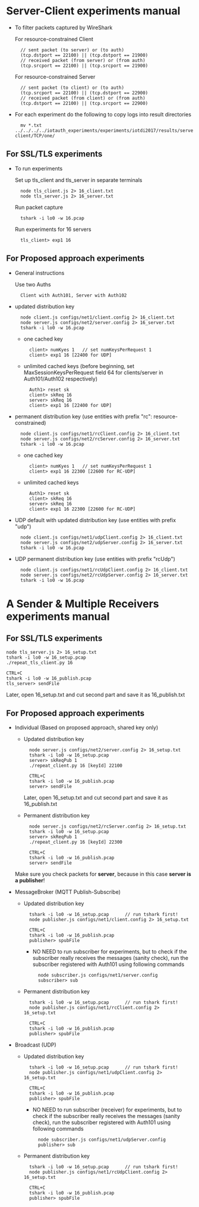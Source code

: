 # Server-Client experiments manual 

* To filter packets captured by WireShark

	For resource-constrained Client

		// sent packet (to server) or (to auth)
		(tcp.dstport == 22100) || (tcp.dstport == 21900)
		// received packet (from server) or (from auth)
		(tcp.srcport == 22100) || (tcp.srcport == 21900)

	For resource-constrained Server

		// sent packet (to client) or (to auth)
		(tcp.srcport == 22100) || (tcp.dstport == 22900)
		// received packet (from client) or (from auth)
		(tcp.dstport == 22100) || (tcp.srcport == 22900)
		
* For each experiment do the following to copy logs into result directories

		mv *.txt ../../../../iotauth_experiments/experiments/iotdi2017/results/server-client/TCP/one/

## For SSL/TLS experiments

* To run experiments

	Set up tls_client and tls_server in separate terminals

		node tls_client.js 2> 16_client.txt
		node tls_server.js 2> 16_server.txt

	Run packet capture

		tshark -i lo0 -w 16.pcap

	Run experiments for 16 servers

		tls_client> exp1 16

## For Proposed approach experiments

* General instructions

	Use two Auths

		Client with Auth101, Server with Auth102

* updated distribution key

		node client.js configs/net1/client.config 2> 16_client.txt
		node server.js configs/net2/server.config 2> 16_server.txt
		tshark -i lo0 -w 16.pcap

	* one cached key

			client> numKyes 1	// set numKeysPerRequest 1
			client> exp1 16 [22400 for UDP]

	* unlimited cached keys (before beginning, set MaxSessionKeysPerRequest field 64 for clients/server in Auth101/Auth102 respectively)

			Auth1> reset sk
			client> skReq 16
			server> skReq 16
			client> exp1 16 [22400 for UDP]

* permanent distribution key (use entities with prefix "rc": resource-constrained)

		node client.js configs/net1/rcClient.config 2> 16_client.txt
		node server.js configs/net2/rcServer.config 2> 16_server.txt
		tshark -i lo0 -w 16.pcap

	* one cached key
	
			client> numKyes 1	// set numKeysPerRequest 1
			client> exp1 16 22300 [22600 for RC-UDP]

	* unlimited cached keys

			Auth1> reset sk
			client> skReq 16
			server> skReq 16
			client> exp1 16 22300 [22600 for RC-UDP]

* UDP default with updated distribution key (use entities with prefix "udp")

		node client.js configs/net1/udpClient.config 2> 16_client.txt
		node server.js configs/net2/udpServer.config 2> 16_server.txt
		tshark -i lo0 -w 16.pcap
		

* UDP permanent distribution key (use entities with prefix "rcUdp")

		node client.js configs/net1/rcUdpClient.config 2> 16_client.txt
		node server.js configs/net2/rcUdpServer.config 2> 16_server.txt
		tshark -i lo0 -w 16.pcap


# A Sender & Multiple Receivers experiments manual

## For SSL/TLS experiments

	node tls_server.js 2> 16_setup.txt
	tshark -i lo0 -w 16_setup.pcap
	./repeat_tls_client.py 16

	CTRL+C
	tshark -i lo0 -w 16_publish.pcap
	tls_server> sendFile

Later, open 16_setup.txt and cut second part and save it as 16_publish.txt

## For Proposed approach experiments

* Individual (Based on proposed approach, shared key only)

	* Updated distribution key
	
			node server.js configs/net2/server.config 2> 16_setup.txt
			tshark -i lo0 -w 16_setup.pcap
			server> skReqPub 1
			./repeat_client.py 16 [keyId] 22100

			CTRL+C
			tshark -i lo0 -w 16_publish.pcap
			server> sendFile

		Later, open 16_setup.txt and cut second part and save it as 16_publish.txt

	* Permanent distribution key

			node server.js configs/net2/rcServer.config 2> 16_setup.txt
			tshark -i lo0 -w 16_setup.pcap
			server> skReqPub 1
			./repeat_client.py 16 [keyId] 22300

			CTRL+C
			tshark -i lo0 -w 16_publish.pcap
			server> sendFile
			
	Make sure you check packets for **server**, because in this case **server is a publisher**!

* MessageBroker (MQTT Publish-Subscribe)

	* Updated distribution key
	
			tshark -i lo0 -w 16_setup.pcap		// run tshark first!
			node publisher.js configs/net1/client.config 2> 16_setup.txt

			CTRL+C
			tshark -i lo0 -w 16_publish.pcap
			publisher> spubFile

		* NO NEED to run subscriber for experiments, but to check if the subscriber really receives the messages (sanity check), run the subscriber registered with Auth101 using following commands

				node subscriber.js configs/net1/server.config
				subscriber> sub

	* Permanent distribution key
	
			tshark -i lo0 -w 16_setup.pcap		// run tshark first!
			node publisher.js configs/net1/rcClient.config 2> 16_setup.txt

			CTRL+C
			tshark -i lo0 -w 16_publish.pcap
			publisher> spubFile

* Broadcast (UDP)

	* Updated distribution key

			tshark -i lo0 -w 16_setup.pcap		// run tshark first!
			node publisher.js configs/net1/udpClient.config 2> 16_setup.txt

			CTRL+C
			tshark -i lo0 -w 16_publish.pcap
			publisher> spubFile

		* NO NEED to run subscriber (receiver) for experiments, but to check if the subscriber really receives the messages (sanity check), run the subscriber registered with Auth101 using following commands
		
				node subscriber.js configs/net1/udpServer.config
				publisher> sub

	* Permanent distribution key

			tshark -i lo0 -w 16_setup.pcap		// run tshark first!
			node publisher.js configs/net1/rcUdpClient.config 2> 16_setup.txt

			CTRL+C
			tshark -i lo0 -w 16_publish.pcap
			publisher> spubFile
